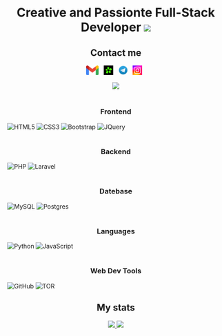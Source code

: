 ### <h1 align="center">Creative and Passionte Full-Stack Developer <img src="https://user-images.githubusercontent.com/8682003/173229939-4db33dde-fc5f-4381-b5dc-ed2f5aaa844b.png" style="height: 50px;" /></h1>


<div align="center">
<h2 align="center">Contact me</h2>
<a href="mailto:komputeratamyrat@gmail.com"><img src="logo/Gmail.png" alt="Atamyrat2005 | Gmail" height="22px"></a>&nbsp;&nbsp;
<a href="https://icq.im/turkmen..hacker"><img src="logo/icq.png" alt="Atamyrat2005 | ICQ" height="22px"></a>&nbsp;&nbsp;
<a href="https://t.me/programmist_hacker"><img src="logo/Telegram.jpg" alt="Atamyrat2005 | Telegram" height="22px"></a>&nbsp;&nbsp;
<a href="https://www.instagram.com/sukurow_atamyrat"><img src="logo/unnamed.webp" alt="Atamyrat2005 | Instagram" height="22px"></a>&nbsp;&nbsp;
</div>

<p align="center">
  <a href="https://github.com/atamyrat2005"><img src="https://readme-typing-svg.herokuapp.com/?lines=I%20am%20a%20full-stack%20developer;I%20am%20a%20senior%20Web%20designer;I%20have%202%20years%20of%20solid%20experience;&center=true&width=800&height=45"></a>
</p>

# <h3 align="center">Frontend</h3>
![HTML5](https://img.shields.io/badge/html5-%23E34F26.svg?style=for-the-badge&logo=html5&logoColor=white)
![CSS3](https://img.shields.io/badge/css3-%231572B6.svg?style=for-the-badge&logo=css3&logoColor=white)
![Bootstrap](https://img.shields.io/badge/bootstrap-%23563D7C.svg?style=for-the-badge&logo=bootstrap&logoColor=white)
<img src="https://camo.githubusercontent.com/15b7da9c5e50455ef7c50a5d642afad7ab8d752e575010116727c3865beb026d/68747470733a2f2f696d672e736869656c64732e696f2f62616467652f6a51756572792d3037363941443f7374796c653d666f722d7468652d6261646765266c6f676f3d6a7175657279266c6f676f436f6c6f723d7768697465" alt="JQuery" data-canonical-src="https://img.shields.io/badge/jQuery-0769AD?style=for-the-badge&amp;logo=jquery&amp;logoColor=white" style="max-width: 100%;">

# <h3 align="center">Backend</h3>
![PHP](https://img.shields.io/badge/php-%23777BB4.svg?style=for-the-badge&logo=php&logoColor=white)
![Laravel](https://img.shields.io/badge/laravel-%23FF2D20.svg?style=for-the-badge&logo=laravel&logoColor=white)

# <h3 align="center">Datebase</h3>
![MySQL](https://img.shields.io/badge/mysql-%2300f.svg?style=for-the-badge&logo=mysql&logoColor=white)
![Postgres](https://img.shields.io/badge/postgres-%23316192.svg?style=for-the-badge&logo=postgresql&logoColor=white)

# <h3 align="center">Languages</h3>
![Python](https://img.shields.io/badge/python-3670A0?style=for-the-badge&logo=python&logoColor=ffdd54)
![JavaScript](https://img.shields.io/badge/javascript-%23323330.svg?style=for-the-badge&logo=javascript&logoColor=%23F7DF1E)

# <h3 align="center">Web Dev Tools</h3>
![GitHub](https://img.shields.io/badge/github-%23121011.svg?style=for-the-badge&logo=github&logoColor=white)
![TOR](https://img.shields.io/badge/tor-%237E4798.svg?style=for-the-badge&logo=tor-project&logoColor=white)


<h2 align="center">My stats</h2>
<div align="center">
  <a href="http://github.com/atamyrat2005/" style="width: 40%;">
    <img width="50%" src="https://github-readme-stats.vercel.app/api?username=atamyrat2005&show_icons=true&count_private=true&theme=radical" />
  </a>
  <a href="http://github.com/atamyrat2005/" style="width: 40%;">
    <img width="50%" src="https://github-readme-stats.vercel.app/api/top-langs/?username=atamyrat2005&layout=compact&theme=radical&count_private=true" />
  </a>
<div>
